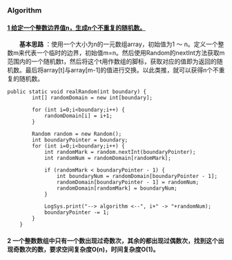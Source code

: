 ### Algorithm

#### [1 给定一个整数边界值n，生成n个不重复的随机数。](#algorithm_0)  
&emsp;&emsp;**基本思路** ：使用一个大小为n的一元数组array，初始值为1 ～ n。定义一个整数m来代表一个临时的边界，初始值m=n。然后使用Random的nextInt方法获取m范围内的一个随机数t，然后将这个t用作数组的脚标，获取对应的值即为返回的随机数。最后将array[t]与array[m-1]的值进行交换。以此类推，就可以获得n个不重复的随机数。   
```
public static void realRandom(int boundary) {
        int[] randomDomain = new int[boundary];

        for (int i=0;i<boundary;i++) {
            randomDomain[i] = i+1;
        }

        Random random = new Random();
        int boundaryPointer = boundary;
        for (int i=0;i<boundary;i++) {
            int randomMark = random.nextInt(boundaryPointer);
            int randomNum = randomDomain[randomMark];

            if (randomMark < boundaryPointer - 1) {
                int boundaryNum = randomDomain[boundaryPointer - 1];
                randomDomain[boundaryPointer - 1] = randomNum;
                randomDomain[randomMark] = boundaryNum;
            }

            LogSys.print("--> algorithm <--", i+" -> "+randomNum);
            boundaryPointer -= 1;
        }
    }
```

#### 2 一个整数数组中只有一个数出现过奇数次，其余的都出现过偶数次，找到这个出现奇数次的数，要求空间复杂度O(n)，时间复杂度O(1)。
